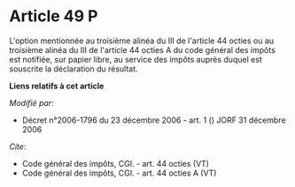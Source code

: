 # Article 49 P

L'option mentionnée au troisième alinéa du III de l'article 44 octies ou au troisième alinéa du III de l'article 44 octies A
du code général des impôts est notifiée, sur papier libre, au service des impôts auprès duquel est souscrite la déclaration
du résultat.

**Liens relatifs à cet article**

_Modifié par_:

  - Décret n°2006-1796 du 23 décembre 2006 - art. 1 () JORF 31 décembre 2006

_Cite_:

  - Code général des impôts, CGI. - art. 44 octies (VT)
  - Code général des impôts, CGI. - art. 44 octies A (VT)
